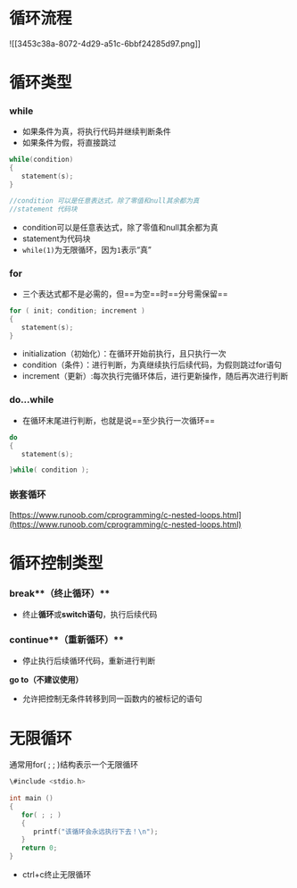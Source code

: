 # 循环流程

![[3453c38a-8072-4d29-a51c-6bbf24285d97.png]]

# 循环类型

### while

- 如果条件为真，将执行代码并继续判断条件
- 如果条件为假，将直接跳过

```C
while(condition)
{
   statement(s);
}

//condition 可以是任意表达式，除了零值和null其余都为真
//statement 代码块
```

- condition可以是任意表达式，除了零值和null其余都为真
- statement为代码块
- `while(1)`为无限循环，因为`1`表示“真”

### for

- 三个表达式都不是必需的，但==为空==时==分号需保留==

```C
for ( init; condition; increment )
{
   statement(s);
}
```

- initialization（初始化）：在循环开始前执行，且只执行一次
- condition（条件）：进行判断，为真继续执行后续代码，为假则跳过for语句
- increment（更新）:每次执行完循环体后，进行更新操作，随后再次进行判断

### do…while

- 在循环末尾进行判断，也就是说==至少执行一次循环==

```C
do
{
   statement(s);

}while( condition );
```

### 嵌套循环

[https://www.runoob.com/cprogramming/c-nested-loops.html](https://www.runoob.com/cprogramming/c-nested-loops.html)

# 循环控制类型

### break**（终止循环）**

- 终止**循环**或**switch语句**，执行后续代码

### continue**（重新循环）**   

- 停止执行后续循环代码，重新进行判断  

**go to（不建议使用）**

- 允许把控制无条件转移到同一函数内的被标记的语句

# 无限循环

通常用for( ; ; )结构表示一个无限循环

```C
\#include <stdio.h>
 
int main ()
{
   for( ; ; )
   {
      printf("该循环会永远执行下去！\n");
   }
   return 0;
}
```

- ctrl+c终止无限循环